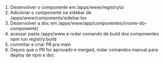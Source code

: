 1. Desenvolver o componente em /apps/www/registry/ui
2. Adicionar o componente na sidebar de /apps/www/components/sidebar.tsx
3. Desenvolver a doc em /apps/www/app/componentes/{nome-do-componente}
4. acessar pasta /apps/www e rodar comando de build dos componentes npm run registry:build
5. commitar e criar PR pra main
6. Depois que o PR for aprovado e merged, rodar comandos manual para deploy de npm e doc